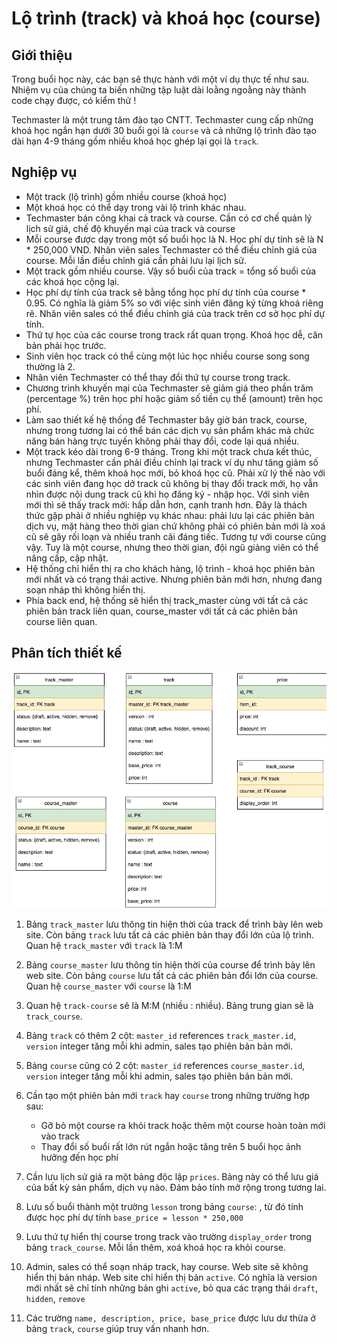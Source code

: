 # Lộ trình (track) và khoá học (course)

## Giới thiệu
Trong buổi học này, các bạn sẽ thực hành với một ví dụ thực tế như sau. Nhiệm vụ của chúng ta biến những tập luật dài loằng ngoằng này thành code chạy được, có kiểm thử !

Techmaster là một trung tâm đào tạo CNTT. Techmaster cung cấp những khoá học ngắn hạn dưới 30 buổi gọi là `course` và cả những lộ trình đào tạo dài hạn 4-9 tháng gồm nhiều khoá học ghép lại gọi là `track`.

## Nghiệp vụ
- Một track (lộ trình) gồm nhiều course (khoá học)
- Một khoá học có thể dạy trong vài lộ trình khác nhau. 
- Techmaster bán công khai cả track và course. Cần có cơ chế quản lý lịch sử giá, chế độ khuyến mại của track và course
- Mỗi course được dạy trong một số buổi học là N. Học phí dự tính sẽ là N * 250,000 VND. Nhân viên sales Techmaster có thể điều chỉnh giá của course. Mỗi lần điều chỉnh giá cần phải lưu lại lịch sử.
- Một track gồm nhiều course. Vậy số buổi của track = tổng số buổi của các khoá học cộng lại.
- Học phí dự tính của track sẽ bằng tổng học phí dự tính của course * 0.95. Có nghĩa là giảm 5% so với việc sinh viên đăng ký từng khoá riêng rẽ. Nhân viên sales có thể điều chỉnh giá của track trên cơ sở học phí dự tính.
- Thứ tự học của các course trong track rất quan trọng. Khoá học dễ, căn bản phải học trước.
- Sinh viên học track có thể cùng một lúc học nhiều course song song thường là 2.
- Nhân viên Techmaster có thể thay đổi thứ tự course trong track.
- Chương trình khuyến mại của Techmaster sẽ giảm giá theo phần trăm (percentage %) trên học phí hoặc giảm số tiền cụ thể (amount) trên học phí.
- Làm sao thiết kế hệ thống để Techmaster bây giờ bán track, course, nhưng trong tương lai có thể bán các dịch vụ sản phẩm khác mà chức năng bán hàng trực tuyến không phải thay đổi, code lại quá nhiều.
- Một track kéo dài trong 6-9 tháng. Trong khi một track chưa kết thúc, nhưng Techmaster cần phải điều chỉnh lại track ví dụ như tăng giảm số buổi đáng kể, thêm khoá học mới, bỏ khoá học cũ. Phải xử lý thế nào với các sinh viên đang học dở track cũ không bị thay đổi track mới, họ vẫn nhìn được nội dung track cũ khi họ đăng ký - nhập học. Với sinh viên mới thì sẽ thấy track mới: hấp dẫn hơn, cạnh tranh hơn. Đây là thách thức gặp phải ở nhiều nghiệp vụ khác nhau: phải lưu lại các phiên bản dịch vụ, mặt hàng theo thời gian chứ không phải có phiên bản mới là xoá cũ sẽ gây rối loạn và nhiều tranh cãi đáng tiếc. Tương tự với course cũng vậy. Tuy là một course, nhưng theo thời gian, đội ngũ giảng viên có thể nâng cấp, cập nhật.
- Hệ thống chỉ hiển thị ra cho khách hàng, lộ trình - khoá học phiên bản mới nhất và có trạng thái active. Nhưng phiên bản mới hơn, nhưng đang soạn nháp thì không hiển thị.
- Phía back end, hệ thống sẽ hiển thị track_master cùng với tất cả các phiên bản track liên quan, course_master với tất cả các phiên bản course liên quan.


## Phân tích thiết kế

![](images/diagram.jpg)
1. Bảng `track_master` lưu thông tin hiện thời của track để trình bày lên web site. Còn bảng `track` lưu tất cả các phiên bản thay đổi lớn của lộ trình. Quan hệ `track_master` với `track` là 1:M

2. Bảng `course_master` lưu thông tin hiện thời của course để trình bày lên web site. Còn bảng `course` lưu tất cả các phiên bản đổi lớn của course. Quan hệ `course_master` với `course` là 1:M

3. Quan hệ `track-course` sẽ là M:M (nhiều : nhiều). Bảng trung gian sẽ là `track_course`. 

4. Bảng `track` có thêm 2 cột: `master_id` references `track_master.id`, `version` integer tăng mỗi khi admin, sales tạo phiên bản bản mới.

5. Bảng `course` cũng có 2 cột: `master_id` references `course_master.id`, `version` integer tăng mỗi khi admin, sales tạo phiên bản bản mới.

6. Cần tạo một phiên bản mới `track` hay `course` trong những trường hợp sau:
   - Gỡ bỏ một course ra khỏi track hoặc thêm một course hoàn toàn mới vào track
   - Thay đổi số buổi rất lớn rút ngắn hoặc tăng trên 5 buổi học ảnh hưởng đến học phí

7. Cần lưu lịch sử giá ra một bảng độc lập `prices`. Bảng này có thể lưu giá của bất kỳ sản phẩm, dịch vụ nào. Đảm bảo tính mở rộng trong tương lai.

8.  Lưu số buổi thành một trường `lesson` trong bảng `course`: , từ đó tính được học phí dự tính `base_price = lesson * 250,000`

9.  Lưu thứ tự hiển thị course trong track vào trường `display_order` trong bảng `track_course`. Mỗi lần thêm, xoá khoá học ra khỏi course.

10. Admin, sales có thể soạn nháp track, hay course. Web site sẽ không hiển thị bản nháp.
Web site chỉ hiển thị bản `active`. Có nghĩa là version mới nhất sẽ chỉ tính những bản ghi `active`, bỏ qua các trạng thái `draft`, `hidden`, `remove`

11. Các trường `name, description, price, base_price` được lưu dư thừa ở bảng `track`, `course` giúp truy vấn nhanh hơn.




 